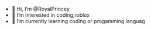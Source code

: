 - 👋 Hi, I’m @RoyalPrincey
- 👀 I’m interested in coding,roblox
- 🌱 I’m currently learning coding or progamming languag
